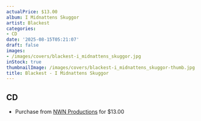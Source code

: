 ```yaml
---
actualPrice: $13.00
album: I Midnattens Skuggor
artist: Blackest
categories:
- CD
date: '2025-08-15T05:21:07'
draft: false
images:
- /images/covers/blackest-i_midnattens_skuggor.jpg
inStock: true
thumbnailImage: /images/covers/blackest-i_midnattens_skuggor-thumb.jpg
title: Blackest - I Midnattens Skuggor
---
```


## CD
* Purchase from [NWN Productions](http://shop.nwnprod.com/index.php?route=product/product&path=93&product_id=55523&sort=pd.name&order=ASC) for $13.00
